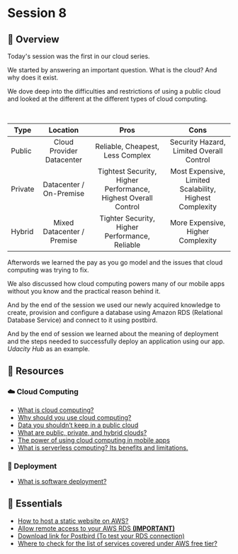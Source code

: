 # Session 8

## 📖 Overview

Today's session was the first in our cloud series.

We started by answering an important question. What is the cloud? And why does it exist.

We dove deep into the difficulties and restrictions of using a public cloud and looked at the different at the different types of cloud computing.

<br />

| Type    |          Location          |                              Pros                              |                          Cons                           |
| ------- | :------------------------: | :------------------------------------------------------------: | :-----------------------------------------------------: |
| Public  | Cloud Provider Datacenter  |                Reliable, Cheapest, Less Complex                |        Security Hazard, Limited Overall Control         |
| Private |  Datacenter / On-Premise   | Tightest Security, Higher Performance, Highest Overall Control | Most Expensive, Limited Scalability, Highest Complexity |
| Hybrid  | Mixed Datacenter / Premise |         Tighter Security, Higher Performance, Reliable         |            More Expensive, Higher Complexity            |

Afterwords we learned the pay as you go model and the issues that cloud computing was trying to fix.

We also discussed how cloud computing powers many of our mobile apps without you know and the practical reason behind it.

And by the end of the session we used our newly acquired knowledge to create, provision and configure a database using Amazon RDS (Relational Database Service) and connect to it using postbird.

And by the end of session we learned about the meaning of deployment and the steps needed to successfully deploy an application using our app. _Udacity Hub_ as an example.

## 🔗 Resources

### ☁️ Cloud Computing

- [What is cloud computing?](https://aws.amazon.com/what-is-cloud-computing/)
- [Why should you use cloud computing?](https://www.forbes.com/sites/forbestechcouncil/2020/10/14/five-reasons-more-businesses-are-choosing-cloud/)
- [Data you shouldn’t keep in a public cloud](https://www.secsign.com/should-you-keep-your-business-data-out-of-the-cloud/)
- [What are public, private, and hybrid clouds?](https://azure.microsoft.com/en-us/overview/what-are-private-public-hybrid-clouds/#overview)
- [The power of using cloud computing in mobile apps](https://www.mindinventory.com/blog/cloud-computing-in-mobile-apps-impacts-and-challenges/)
- [What is serverless computing? Its benefits and limitations.](https://www.infoworld.com/article/3406501/what-is-serverless-serverless-computing-explained.html)

### 🚀 Deployment

- [What is software deployment?](https://www.sumologic.com/glossary/software-deployment/)

## 🔗 Essentials

- [How to host a static website on AWS?](https://aws.amazon.com/getting-started/hands-on/host-static-website/)
- [Allow remote access to your AWS RDS **(IMPORTANT)**](https://www.printfriendly.com/p/g/gz9r9w)
- [Download link for Postbird (To test your RDS connection)](https://github.com/Paxa/postbird/releases)
- [Where to check for the list of services covered under AWS free tier?](https://aws.amazon.com/free)
